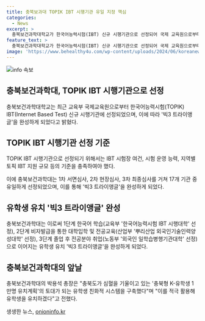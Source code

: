 ```yaml
---
title: 충북보과대 TOPIK IBT 시행기관 유일 지정 핵심
categories:
  - News
excerpt: >
  충북보건과학대학교가 한국어능력시험(IBT) 신규 시행기관으로 선정되어 국제 교육원으로부터 주목을 받고 있다. 충북보건과학대는 IBT 시험장 여건, 시험 운영 능력, 지역별 지원 규모 등을 기준으로 선정되어 유학생 유치 빅3 트라이앵글을 완성하게 되었다. 이로써 충북도의 충북형 K유학생 1만명 유치계획에 중요한 역할을 할 것으로 기대되며, 이에 대한 총장의 의지도 높게 평가받고 있다.
feature_text: >
  충북보건과학대학교가 한국어능력시험(IBT) 신규 시행기관으로 선정되어 국제 교육원으로부터 주목을 받고 있다. 충북보건과학대는 IBT 시험장 여건, 시험 운영 능력, 지역별 지원 규모 등을 기준으로 선정되어 유학생 유치 빅3 트라이앵글을 완성하게 되었다. 이로써 충북도의 충북형 K유학생 1만명 유치계획에 중요한 역할을 할 것으로 기대되며, 이에 대한 총장의 의지도 높게 평가받고 있다.
image: 'https://www.behealthy4u.com/wp-content/uploads/2024/06/koreanews.jpg'
---
```


<p><img src="https://www.behealthy4u.com/wp-content/uploads/2024/06/koreanews.jpg" alt="info 속보" /></p>

<h2 data-ke-size="size26">충북보건과학대, TOPIK IBT 시행기관으로 선정</h2>

<p data-ke-size="size16">충북보건과학대학교는 최근 교육부 국제교육원으로부터 한국어능력시험(TOPIK) IBT(Internet Based Test) 신규 시행기관에 선정되었으며, 이에 따라 '빅3 트라이앵글'을 완성하게 되었다고 밝혔다.</p>

<h2 data-ke-size="size26">TOPIK IBT 시행기관 선정 기준</h2>

<p data-ke-size="size16">TOPIK IBT 시행기관으로 선정되기 위해서는 IBT 시험장 여건, 시험 운영 능력, 지역별 토픽 IBT 지원 규모 등의 기준을 충족하여야 했다.</p>

<p data-ke-size="size16">이에 충북보건과학대는 1차 서면심사, 2차 현장심사, 3차 최종심사를 거쳐 17개 기관 중 유일하게 선정되었으며, 이를 통해 '빅3 트라이앵글'을 완성하게 되었다.</p>

<h2 data-ke-size="size26">유학생 유치 '빅3 트라이앵글' 완성</h2>

<p data-ke-size="size16">충북보건과학대는 이로써 1단계 한국어 학습(교육부 '한국어능력시험 IBT 시행대학' 선정), 2단계 비자발급을 통한 대학입학 및 전공교육(산업부 '뿌리산업 외국인기술인력양성대학' 선정), 3단계 졸업 후 전공분야 취업(노동부 '외국인 일학습병행기관대학' 선정)으로 이어지는 유학생 유치 '빅3 트라이앵글'을 완성하게 되었다.</p>

<h2 data-ke-size="size26">충북보건과학대의 앞날</h2>

<p data-ke-size="size16">충북보건과학대의 박용석 총장은 "충북도가 심혈을 기울이고 있는 '충북형 K-유학생 1만명 유치계획'의 토대가 되는 유학생 친화적 시스템을 구축했다"며 "이를 적극 활용해 유학생을 유치하겠다"고 전했다.</p>
생생한 뉴스, <a href="https://onioninfo.kr" rel="dofollow">onioninfo.kr</a>


